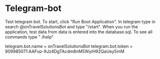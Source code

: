 # Telegram-bot

Test telegram bot. 
To start, click "Run Boot Application". 
In telegram type in search @onTravelSolutionsBot and type "/start". 
When you run the application, test data from data is entered into the database.sql. 
To see all commands type " /help"

telegram.bot.name = onTravelSolutionsBot
telegram.bot.token = 909985071:AAFvp-9Jz4DgTAcdm8nM5WyiH92QaUey5mM
